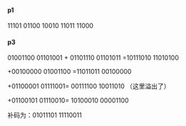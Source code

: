 #### p1

11101  01100 10010  11011  11000



#### p3

01001100  01101001 + 01101110  01101011 =10111010  11010100

+00100000  01001100 =11011011  00100000

+01100001  01111001= 00111100  10011010 （这里溢出了）

+01100101  01110010= 10100010  00001100

补码为：01011101  11110011

